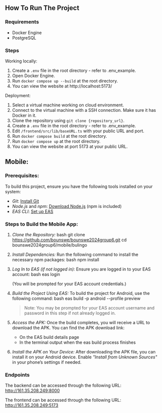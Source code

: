 ## How To Run The Project
### Requirements
- Docker Engine
- PostgreSQL

### Steps
Working locally:
1. Create a `.env` file in the root directory - refer to .env_example.
2. Open Docker Engine.
3. Run `docker compose up --build` at the root directory.
4. You can view the website at http://localhost:5173/

Deployment:
1. Select a virtual machine working on cloud environment.
2. Connect to the virtual machine with a SSH connection. Make sure it has Docker in it.
3. Clone the repository using `git clone {repository_url}`.
4. Create a `.env` file in the root directory - refer to .env_example.
5. Edit `/frontend/src/lib/baseURL.ts` with your public URL and port.
6. Run `docker compose build` at the root directory.
7. Run `docker compose up` at the root directory.
8. You can view the website at port 5173 at your public URL.

## Mobile:
### Prerequisites:
To build this project, ensure you have the following tools installed on your system:

- *Git*: [Install Git](https://git-scm.com/book/en/v2/Getting-Started-Installing-Git)
- *Node.js* and *npm*: [Download Node.js](https://nodejs.org/) (npm is included)
- *EAS CLI*: [Set up EAS](https://docs.expo.dev/eas-update/getting-started/)

### Steps to Build the Mobile App:

1. *Clone the Repository:*
   bash
   git clone https://github.com/bounswe/bounswe2024group6.git
   cd bounswe2024group6/mobile/bulingo
   

2. *Install Dependencies:*
   Run the following command to install the necessary npm packages:
   bash
   npm install
   

3. *Log In to EAS (if not logged in):*
   Ensure you are logged in to your EAS account:
   bash
   eas login
   
   (You will be prompted for your EAS account credentials.)

4. *Build the Project Using EAS:*
   To build the project for Android, use the following command:
   bash
   eas build -p android --profile preview
   
   > Note: You may be prompted for your EAS account username and password in this step if not already logged in.

5. *Access the APK:*
   Once the build completes, you will receive a URL to download the APK. You can find the APK download link:
   - On the EAS build details page
   - In the terminal output when the eas build process finishes

6. *Install the APK on Your Device:*
   After downloading the APK file, you can install it on your Android device. Enable *"Install from Unknown Sources"* in your phone’s settings if needed.

### Endpoints
The backend can be accessed through the following URL: http://161.35.208.249:8000 

The frontend can be accessed through the following URL: http://161.35.208.249:5173
